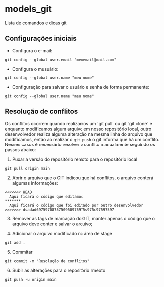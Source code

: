 # models_git

Lista de comandos e dicas git

## Configurações iniciais

- Configura o e-mail:
```
git config --global user.email "meuemail@mail.com"
```

- Configura o musuário:
```
git config --global user.name "meu nome"
```


- Configuração para salvar o usuário e senha de forma permanente:
```
git config --global user.name "meu nome"
```

## Resolução de conflitos

Os conflitos ocorrem quando realizamos um ´git pull´ ou git ´git clone´ e enquanto modificamos algum arquivo em nosso repositório local, outro desenvolvedor realiza alguma alteração na mesma linha do arquivo que modificamos, então ao realizar o `git push` o git informa que há um conflito. Nesses casos é necessário resolver o conflito manualmente seguindo os passos abaixo:

 1. Puxar a versão do repositório remoto para o repositório local
  ```git
  git pull origin main
  ``` 

 2. Abrir o arquivo que o GIT indicou que há conflitos, o arquivo conterá algumas informações:
```
<<<<<<< HEAD
  Aqui ficará o código que editamos
*******
  Aqui ficará o código que foi editado por outro desenvolvedor
>>>>>>> dsadad6975970875750950975975s975c97597597
```
 
 3. Remover as tags de marcação do GIT, manter apenas o código que o arquivo deve conter e salvar o arquivo;
 
 4. Adicionar o arquivo modificado na área de stage
 ```git
 git add .
 ```
 
 5. Commitar
 ```git
 git commit -m "Resolução de conflitos"
 ```
 
 6. Subir as alterações para o repositório rmeoto
 ```
 git push -u origin main
 ```
